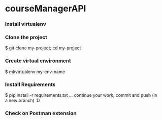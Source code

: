 # courseManagerAPI

### Install virtualenv

### Clone the project
$ git clone <url> my-project; cd my-project 
### Create virtual environment
$ mkvirtualenv my-env-name
### Install Requirements 
$ pip install -r requirements.txt
... continue your work, commit and push (in a new branch) :D

### Check on Postman extension
